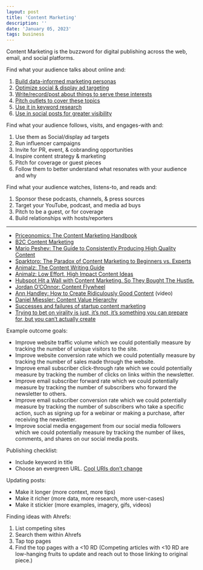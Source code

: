 ```yaml
---
layout: post
title: 'Content Marketing'
description: ''
date: 'January 05, 2023'
tags: business
---
```


Content Marketing is the buzzword for digital publishing across the web, email, and social platforms.

Find what your audience talks about online and:
1. [Build data-informed marketing personas](https://sparktoro.com/blog/how-to-apply-sparktoros-data-and-get-better-marketing-results/#personas)
2. [Optimize social & display ad targeting](https://sparktoro.com/blog/how-to-apply-sparktoros-data-and-get-better-marketing-results/#adtargeting)
3. [Write/record/post about things to serve these interests](https://sparktoro.com/blog/how-to-apply-sparktoros-data-and-get-better-marketing-results/#contentstrategy)
4. [Pitch outlets to cover these topics](https://sparktoro.com/blog/outreach-tips-that-are-better-than-anything-youll-find-searching-google/)
5. [Use it in keyword research](https://sparktoro.com/blog/how-to-apply-sparktoros-data-and-get-better-marketing-results/#kwresearch)
6. [Use in social posts for greater visibility](https://sparktoro.com/blog/how-to-apply-sparktoros-data-and-get-better-marketing-results/#socialmedia)

Find what your audience follows, visits, and engages-with and:
1. Use them as Social/display ad targets
2. Run influencer campaigns
3. Invite for PR, event, & cobranding opportunities
4. Inspire content strategy & marketing
5. Pitch for coverage or guest pieces
6. Follow them to better understand what resonates with your audience and why

Find what your audience watches, listens-to, and reads and:
1. Sponsor these podcasts, channels, & press sources
2. Target your YouTube, podcast, and media ad buys
3. Pitch to be a guest, or for coverage
4. Build relationships with hosts/reporters

---

- [Priceonomics: The Content Marketing Handbook](https://priceonomics.com/the-content-marketing-handbook-2/)
- [B2C Content Marketing](https://www.growandconvert.com/content-marketing/b2c-content-marketing/)
- [Mario Peshev: The Guide to Consistently Producing High Quality Content](https://mariopeshev.com/the-guide-to-consistently-producing-high-quality-content/)
- [Sparktoro: The Paradox of Content Marketing to Beginners vs. Experts](https://sparktoro.com/blog/the-paradox-of-content-marketing-to-beginners-vs-experts/)
- [Animalz: The Content Writing Guide](https://www.animalz.co/blog/content-writing-guide/)
- [Animalz: Low Effort, High Impact Content Ideas](https://www.animalz.co/blog/low-effort-high-impact/)
- [Hubspot Hit a Wall with Content Marketing. So They Bought The Hustle.](https://growthcontent.io/hubspot-the-hustle)
- [Jordan O’COnnor: Content Flywheel](https://twitter.com/jdnoc/status/1351956229690683394?s=20)
- [Ann Handley: How to Create Ridiculously Good Content](https://vimeo.com/478618381/e4f59f172c) (video)
- [Daniel Miessler: Content Value Hierarchy](https://danielmiessler.com/blog/the-content-value-hierarchy-cvh/)
- [Successes and failures of startup content marketing](https://digital-freelancer.org/blog/successes-failures-startups-content-marketing)
- [Trying to bet on virality is just, it’s not, it’s something you can prepare for, but you can’t actually create](https://hunterwalk.com/2023/01/23/trying-to-bet-on-virality-is-just-its-not-its-something-you-can-prepare-for-but-you-cant-actually-create/)

Example outcome goals:
- Improve website traffic volume which we could potentially measure by tracking the number of unique visitors to the site.
- Improve website conversion rate which we could potentially measure by tracking the number of sales made through the website.
- Improve email subscriber click-through rate which we could potentially measure by tracking the number of clicks on links within the newsletter.
- Improve email subscriber forward rate which we could potentially measure by tracking the number of subscribers who forward the newsletter to others.
- Improve email subscriber conversion rate which we could potentially measure by tracking the number of subscribers who take a specific action, such as signing up for a webinar or making a purchase, after receiving the newsletter.
- Improve social media engagement from our social media followers which we could potentially measure by tracking the number of likes, comments, and shares on our social media posts.


Publishing checklist:
- Include keyword in title
- Choose an evergreen URL. [Cool URIs don’t change](https://www.w3.org/Provider/Style/URI)

Updating posts:
- Make it longer (more context, more tips)
- Make it richer (more data, more research, more user-cases)
- Make it stickier (more examples, imagery, gifs, videos)

Finding ideas with Ahrefs:
1. List competing sites
2. Search them within Ahrefs
3. Tap top pages
4. Find the top pages with a <10 RD (Competing articles with <10 RD are low-hanging fruits to update and reach out to those linking to original piece.)
